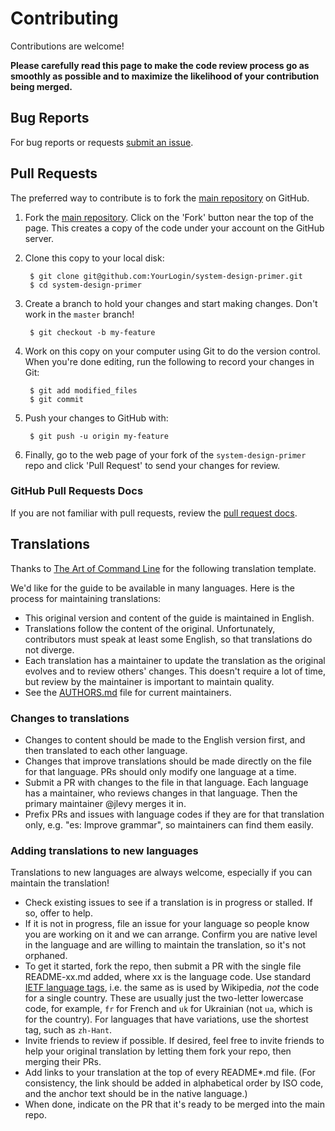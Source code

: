 Contributing
============

Contributions are welcome!

**Please carefully read this page to make the code review process go as smoothly as possible and to maximize the likelihood of your contribution being merged.**

## Bug Reports

For bug reports or requests [submit an issue](https://github.com/donnemartin/system-design-primer/issues).

## Pull Requests

The preferred way to contribute is to fork the
[main repository](https://github.com/donnemartin/system-design-primer) on GitHub.

1. Fork the [main repository](https://github.com/donnemartin/system-design-primer).  Click on the 'Fork' button near the top of the page.  This creates a copy of the code under your account on the GitHub server.

2. Clone this copy to your local disk:

        $ git clone git@github.com:YourLogin/system-design-primer.git
        $ cd system-design-primer

3. Create a branch to hold your changes and start making changes. Don't work in the `master` branch!

        $ git checkout -b my-feature

4. Work on this copy on your computer using Git to do the version control. When you're done editing, run the following to record your changes in Git:

        $ git add modified_files
        $ git commit

5. Push your changes to GitHub with:

        $ git push -u origin my-feature

6. Finally, go to the web page of your fork of the `system-design-primer` repo and click 'Pull Request' to send your changes for review.

### GitHub Pull Requests Docs

If you are not familiar with pull requests, review the [pull request docs](https://help.github.com/articles/using-pull-requests/).

## Translations

Thanks to [The Art of Command Line](https://github.com/jlevy/the-art-of-command-line) for the following translation template.

We'd like for the guide to be available in many languages. Here is the process for maintaining translations:

* This original version and content of the guide is maintained in English.
* Translations follow the content of the original. Unfortunately, contributors must speak at least some English, so that translations do not diverge.
* Each translation has a maintainer to update the translation as the original evolves and to review others' changes. This doesn't require a lot of time, but review by the maintainer is important to maintain quality.
* See the [AUTHORS.md](AUTHORS.md) file for current maintainers.

### Changes to translations

* Changes to content should be made to the English version first, and then translated to each other language.
* Changes that improve translations should be made directly on the file for that language. PRs should only modify one language at a time.
* Submit a PR with changes to the file in that language. Each language has a maintainer, who reviews changes in that language. Then the primary maintainer @jlevy merges it in.
* Prefix PRs and issues with language codes if they are for that translation only, e.g. "es: Improve grammar", so maintainers can find them easily.

### Adding translations to new languages

Translations to new languages are always welcome, especially if you can maintain the translation!

* Check existing issues to see if a translation is in progress or stalled. If so, offer to help.
* If it is not in progress, file an issue for your language so people know you are working on it and we can arrange. Confirm you are native level in the language and are willing to maintain the translation, so it's not orphaned.
* To get it started, fork the repo, then submit a PR with the single file README-xx.md added, where xx is the language code. Use standard [IETF language tags](https://www.w3.org/International/articles/language-tags/), i.e. the same as is used by Wikipedia, *not* the code for a single country. These are usually just the two-letter lowercase code, for example, `fr` for French and `uk` for Ukrainian (not `ua`, which is for the country). For languages that have variations, use the shortest tag, such as `zh-Hant`.
* Invite friends to review if possible. If desired, feel free to invite friends to help your original translation by letting them fork your repo, then merging their PRs.
* Add links to your translation at the top of every README*.md file. (For consistency, the link should be added in alphabetical order by ISO code, and the anchor text should be in the native language.)
* When done, indicate on the PR that it's ready to be merged into the main repo.
